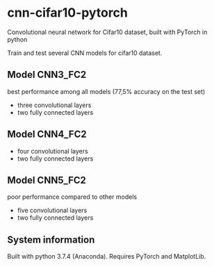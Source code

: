 # cnn-cifar10-pytorch
Convolutional neural network for Cifar10 dataset, built with PyTorch  in python

Train and test several CNN models for cifar10 dataset.

## Model CNN3_FC2
best performance among all models (77,5% accuracy on the test set)
* three convolutional layers
* two fully connected layers

## Model CNN4_FC2
* four convolutional layers
* two fully connected layers

## Model CNN5_FC2
poor performance compared to other models
* five convolutional layers
* two fully connected layers

## System information
Built with python 3.7.4 (Anaconda). Requires PyTorch and MatplotLib.
